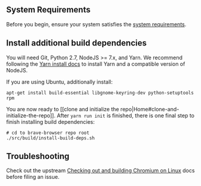 ## System Requirements

Before you begin, ensure your system satisfies the [system requirements](https://chromium.googlesource.com/chromium/src/+/lkcr/docs/linux_build_instructions.md#system-requirements).

## Install additional build dependencies

You will need Git, Python 2.7, NodeJS >= 7.x, and Yarn. We recommend following the [Yarn install docs](https://yarnpkg.com/lang/en/docs/install/) to install Yarn and a compatible version of NodeJS.

If you are using Ubuntu, additionally install:

```
apt-get install build-essential libgnome-keyring-dev python-setuptools rpm
```

You are now ready to [[clone and initialize the repo|Home#clone-and-initialize-the-repo]]. After `yarn run init` is finished, there is one final step to finish installing build dependencies:

```
# cd to brave-browser repo root
./src/build/install-build-deps.sh
```

## Troubleshooting

Check out the upstream [Checking out and building Chromium on Linux](https://chromium.googlesource.com/chromium/src/+/lkcr/docs/linux_build_instructions.md) docs before filing an issue.